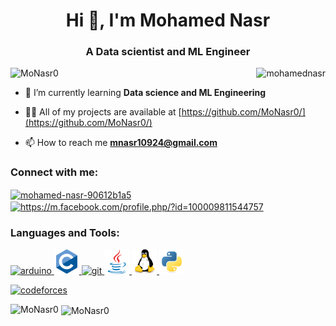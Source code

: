 
<h1 align="center">Hi 👋, I'm Mohamed Nasr</h1>
<h3 align="center">A Data scientist and ML Engineer</h3>
 <img src="https://i.giphy.com/media/f6hnhHkks8bk4jwjh3/giphy.webp" align=right alt="mohamednasr" />

<p align="left"> <img src="https://komarev.com/ghpvc/?username=farahseyam01&label=Profile%20views&color=0e75b6&style=flat" alt="MoNasr0" /> </p>


- 🌱 I’m currently learning **Data science and ML Engineering**

- 👨‍💻 All of my projects are available at [https://github.com/MoNasr0/](https://github.com/MoNasr0/)

- 📫 How to reach me **mnasr10924@gmail.com**

<h3 align="left">Connect with me:</h3>
<p align="left">
<a href="https://www.linkedin.com/in/mohamed-nasr-90612b1a5" title="Linkedin" target="blank"><img align="center" src="https://raw.githubusercontent.com/rahuldkjain/github-profile-readme-generator/master/src/images/icons/Social/linked-in-alt.svg" alt="mohamed-nasr-90612b1a5" height="30" width="40" /></a>
<a href="https://m.facebook.com/profile.php/?id=100009811544757" title="Facebook" target="blank"><img align="center" src="https://raw.githubusercontent.com/rahuldkjain/github-profile-readme-generator/master/src/images/icons/Social/facebook.svg" alt="https://m.facebook.com/profile.php/?id=100009811544757" height="30" width="40" /></a>
</p>

<h3 align="left">Languages and Tools:</h3>
<p align="left"> 
<a href="https://www.arduino.cc/" title="Arduino" target="_blank" rel="noreferrer"> <img src="https://cdn.worldvectorlogo.com/logos/arduino-1.svg" alt="arduino" width="40" height="40"/> </a> 
<a href="https://www.cprogramming.com/" title="C Programming Language" target="_blank" rel="noreferrer"> <img src="https://raw.githubusercontent.com/devicons/devicon/master/icons/c/c-original.svg" alt="c" width="40" height="40"/> </a> 
<a href="https://git-scm.com/" title="Git" target="_blank" rel="noreferrer"> <img src="https://www.vectorlogo.zone/logos/git-scm/git-scm-icon.svg" alt="git" width="40" height="40"/> </a> 
<a href="https://www.java.com" title="Java Programming Language" target="_blank" rel="noreferrer"> <img src="https://raw.githubusercontent.com/devicons/devicon/master/icons/java/java-original.svg" alt="java" width="40" height="40"/> 
</a> 
<a href="https://www.linux.org/" title="Linux Operatig System" target="_blank" rel="noreferrer"> <img src="https://raw.githubusercontent.com/devicons/devicon/master/icons/linux/linux-original.svg" alt="linux" width="40" height="40"/> </a> 
<a href="https://www.python.org" title="Python Programming Language" target="blank" rel="noreferrer"> <img src="https://raw.githubusercontent.com/devicons/devicon/master/icons/python/python-original.svg" alt="python" width="40" height="40"/> </a> </p>
<a href="https://codeforces.com/profile/Mohamed_Nasr24" title="Codeforces" target="_blank" rel="noreferrer"> <img src="https://raw.githubusercontent.com/rahuldkjain/github-profile-readme-generator/master/src/images/icons/Social/codeforces.svg" alt="codeforces" width="40" height="40"/> </a>

<p><img align="left" src="https://github-readme-stats.vercel.app/api/top-langs?username=MoNasr0&show_icons=true&locale=en&layout=compact" alt="MoNasr0" /></p>

<p>&nbsp;<img align="center" src="https://github-readme-stats.vercel.app/api?username=MoNasr0&show_icons=true&locale=en" alt="MoNasr0" /></p>
